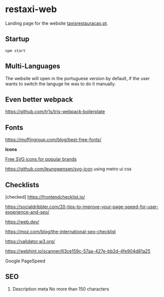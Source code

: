 
# restaxi-web

Landing page for the website [taxisrestauracao.pt](https://taxisrestauracao.pt).

## Startup

```
npm start
```

## Multi-Languages

The website will open in the portuguese version by default, if the user wants to switch the languge he was to do it manually.


## Even better webpack

https://github.com/tr1s/tris-webpack-boilerplate


## Fonts

https://muffingroup.com/blog/best-free-fonts/


**Icons**

[Free SVG icons for popular brands](https://github.com/simple-icons/simple-icons)

https://github.com/leungwensen/svg-icon
using metro ui css

## Checklists

[checked] https://frontendchecklist.io/

https://socialdribbler.com/20-tips-to-improve-your-page-speed-for-user-experience-and-seo/

https://web.dev/

https://moz.com/blog/the-international-seo-checklist

https://validator.w3.org/

https://webhint.io/scanner/63ce159c-57aa-427e-bb2d-4fe904d81a25

Google PageSpeed

## SEO 

1. Description meta
    No more than 150 characters

